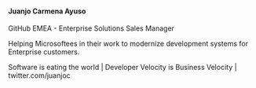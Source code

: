 #### Juanjo Carmena Ayuso
GitHub EMEA - Enterprise Solutions Sales Manager 

Helping Microsoftees in their work to modernize development systems for Enterprise customers. 

Software is eating the world |
Developer Velocity is Business Velocity |
twitter.com/juanjoc



<!--
**juanjocarmena/juanjocarmena** is a ✨ _special_ ✨ repository because its `README.md` (this file) appears on your GitHub profile.

Here are some ideas to get you started:

- 🔭 I’m currently working on ...
- 🌱 I’m currently learning ...
- 👯 I’m looking to collaborate on ...
- 🤔 I’m looking for help with ...
- 💬 Ask me about ...
- 📫 How to reach me: ...
- 😄 Pronouns: ...
- ⚡ Fun fact: ...
-->
